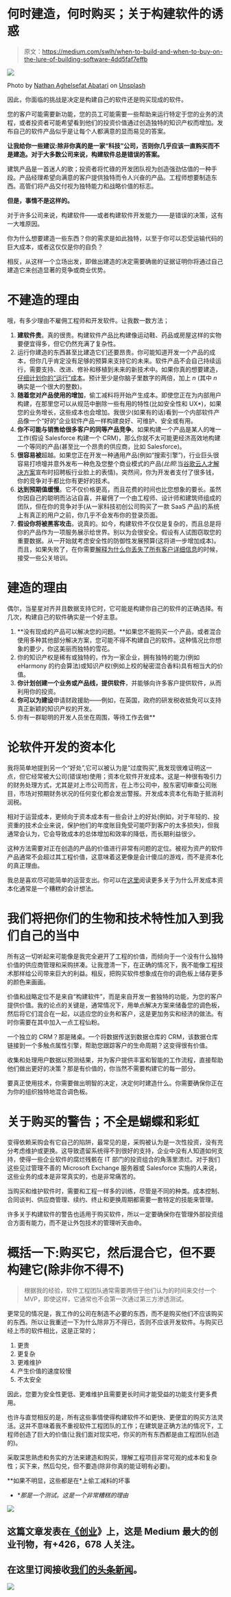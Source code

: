 # 何时建造，何时购买；关于构建软件的诱惑

> 原文：<https://medium.com/swlh/when-to-build-and-when-to-buy-on-the-lure-of-building-software-4dd5faf7effb>

![](img/312b3b34c0658b54a455192a6dda59be.png)

Photo by [Nathan Aghelsefat Abatari](https://unsplash.com/photos/j17Qa9b0RXU?utm_source=unsplash&utm_medium=referral&utm_content=creditCopyText) on [Unsplash](https://unsplash.com/search/photos/bazaar?utm_source=unsplash&utm_medium=referral&utm_content=creditCopyText)

因此，你面临的挑战是决定是构建自己的软件还是购买现成的软件。

您的客户可能需要新功能，您的员工可能需要一些帮助来运行特定于您的业务的流程，或者投资者可能希望看到他们的投资价值通过创造独特的知识产权而增加。发布自己的软件产品似乎是让每个人都满意的显而易见的答案。

**让我给你一些建议:除非你真的是一家“科技”公司，否则你几乎应该一直购买而不是建造。对于大多数公司来说，构建软件总是错误的答案。**

建筑产品是一首迷人的歌；投资者将忙碌的开发团队视为创造强劲估值的一种手段。产品经理希望向满意的客户提供独特而令人兴奋的产品。工程师想要制造东西。高管们将产品交付视为独特能力和战略价值的标志。

**但是，事情不是这样的。**

对于许多公司来说，构建软件——或者构建软件开发能力——是错误的决策，这有一大堆原因。

你为什么想要建造一些东西？你的需求是如此独特，以至于你可以忍受运输代码的巨大成本，或者这仅仅是你的自负？

相反，从这样一个立场出发，即做出建造的决定需要确凿的证据证明你将通过自己建造它来创造显著的竞争或商业优势。

# 不建造的理由

哦，有多少理由不雇佣工程师和开发软件。让我数一数方法；

1.  **建软件贵**。真的很贵。构建软件产品比构建像运动鞋、药品或房屋这样的实物要便宜得多，但它仍然充满了复杂性。
2.  运行你建造的东西甚至比建造它们还要昂贵。你可能知道开发一个产品的成本，但你几乎肯定没有足够的预算来支持它的未来。软件产品不会自己持续运行，需要支持、改进、修补和移植到未来的新技术中。如果你真的想要建造，[仔细计划你的“运行”成本](https://www.mckinsey.com/business-functions/digital-mckinsey/our-insights/using-a-plan-build-run-organizational-model-to-drive-it-infrastructure-objectives)。预计至少是你脑子里数字的两倍，加上 *n* (其中 *n* 确实是一个很大的整数)。
3.  **随着您对产品使用的增加**，偷工减料将开始产生成本。即使您正在为内部用户构建，在那里您可以从规范中删除一些有用的特性(比如安全性和 UX*)，如果您的业务增长，这些成本也会增加。我很少(如果有的话)看到一个内部软件产品像一个“好的”企业软件产品一样构建良好、可维护、安全或有用。
4.  **你不可能与销售给很多客户的同等产品竞争**。如果构建一个产品是某人的唯一工作(假设 Salesforce 构建一个 CRM)，那么你就不太可能更经济高效地构建一个等同的产品(甚至比一个昂贵的供应商，比如 Salesforce)。
5.  **很容易被**超越。如果您正在开发一种通用产品(例如“搜索引擎”)，行业巨头很容易打喷嚏并意外发布一种危及您整个商业模式的产品(*比照*:当[谷歌云人才解决方案](https://cloud.google.com/talent-solution/job-search/docs/)宣布时招聘板行业脸上的表情)。突然间，你为开发者支付了很多钱，你的竞争对手都比你有更好的技术。
6.  **达到预期值缓慢**。它不仅价格更高，而且花费的时间也比您想象的要长。虽然你因自己的聪明而沾沾自喜，并雇佣了一个由工程师、设计师和建筑师组成的团队，但在你的竞争对手(从一家科技初创公司购买了一款 SaaS 产品)的系统上有真正的用户之前，你几乎不会发布你的登录页面。
7.  **假设你将被黑客攻击**。说真的。如今，构建软件不仅仅是复杂的，而且总是将你的产品作为一项服务展示给世界。别以为会很安全。假设有人试图窃取您的重要数据。从一开始就考虑安全性的防御性发展预算(这将进一步增加成本)。而且，如果失败了，在你需要[解释为什么你丢失了所有客户详细信息](https://www.cbronline.com/news/global-data-breaches-2018)的时候，接受一些公关培训。

# 建造的理由

偶尔，当星星对齐并且数据支持它时，它可能是构建你自己的软件的正确选择。有几次，构建自己的软件确实是一个好主意。

1.  **没有现成的产品可以解决您的问题。**如果您不能购买一个产品，或者混合使用多种其他部分解决方案，您可能不得不构建自己的软件。这种情况比你想象的要少，你这美丽而独特的雪花。
2.  你的知识产权是稀有或独特的，作为一家企业，拥有独特的能力(例如 eHarmony 的约会算法)或知识产权(例如上校的秘密混合香料)具有相当大的价值。
3.  **你计划创建一个业务或产品线，提供软件**，并能够向许多客户提供软件，从而利用你的投资。
4.  **你可以为建设**申请财政援助——例如，在英国，政府的研发税收抵免可以支持真正新颖的知识产权的开发。
5.  你有一群聪明的开发人员坐在周围，等待工作去做**

# 论软件开发的资本化

我将简单地提到另一个“好处”,它可以被认为是“过度购买”,我发现很难证明这一点，但它经常被大公司(错误地)使用；资本化软件开发成本。这是一种很有吸引力的财务处理方式，尤其是对上市公司而言，在上市公司中，股东密切审查公司账目，市场对预期财务状况的任何变化都会发出警报。开发成本资本化有助于抵消利润税。

相对于运营成本，更倾向于资本成本有一些会计上的好处(例如，对于年轻的、投资重的技术企业来说，保护他们的年度账目免受可能吓到客户的太多损失)，但我通常会认为，它会导致成本的总体增加和效率的降低，而长期利益很少。

这种方法需要对正在创造的产品的价值进行非常有问题的定位。被视为资产的软件产品通常不会超过其工程价值，这意味着这更像是会计傻瓜的游戏，而不是资本化的真正理由。

我总是喜欢尽可能简单的运营支出。你可以在[这里](https://granttree.co.uk/tech-companies-shouldnt-capitalise-their-software/)阅读更多关于为什么开发成本资本化通常是一个糟糕的会计想法。

# 我们将把你们的生物和技术特性加入到我们自己的当中

所有这一切听起来可能像是我完全避开了工程的价值，而倾向于一个没有什么独特价值的供应商管理和采购拼凑。让我澄清一下，在正确的情况下，我不能像工程技术那样给公司带来巨大的利益。相反，把购买软件想象成在你的调色板上储存更多的颜色来画画。

价值和战略定位不是来自“构建软件”，而是来自开发一套独特的功能，为您的客户提供价值。我的论点的关键是，通常情况下，用单点解决方案来储备您的调色板，然后将它们混合在一起，以适应您的业务和客户，这是更加务实和经济的做法。有时你需要在其中加入一点工程仙粉。

一个独立的 CRM？那是赌桌。一个将数据传送到数据仓库的 CRM，该数据仓库链接到一个多触点属性引擎，帮助您跟踪客户的生命周期？这变得很有价值。

收集和处理用户数据以预测结果，并为客户提供丰富和智能的工作流程，直接帮助他们做出更好的决策？那是有价值的，你当然不需要构建它的每一部分。

要真正使用技术，你需要做出明智的决定，决定何时建造什么。你需要确保你正在为你的组织独特地混合调色板。

# 关于购买的警告；不全是蝴蝶和彩虹

变得依赖采购会有它自己的陷阱，最常见的是，采购被认为是一次性投资，没有充分考虑维护或更换。这导致遗留系统得不到很好的支持，企业中没有人知道如何支持，使得一些企业软件的腐烂残骸在 IT 部门的投资组合的角落里溃烂。对于我们这些见过管理不善的 Microsoft Exchange 服务器或 Salesforce 实施的人来说，这些业务的成本是非常真实的，也是非常痛苦的。

当购买和维护软件时，需要和工程一样多的训练，尽管是不同的种类。成本控制、合同谈判、供应商管理、续约、终止和更换周期都需要一套特定的技能来管理。

许多关于构建软件的警告也适用于购买软件，所以一定要确保你在管理外部投资组合方面有能力，而不是让外包技术的管理听天由命。

# 概括一下:购买它，然后混合它，但不要构建它(除非你不得不)

> 根据我的经验，软件工程团队通常需要两倍于他们认为的时间来交付一个 MVP，即使这样，它通常也不会第一次通过第三方渗透测试。

更常见的情况是，我工作的公司在制造不必要的东西，而不是购买他们不应该购买的东西。所以让我重述一下为什么除非万不得已，否则不应该开发软件。与购买已经上市的软件相比，这是正常的；

1.  更贵
2.  更复杂
3.  更难维护
4.  产生价值的速度较慢
5.  不太安全

因此，您要为安全性更低、更难维护且需要更长时间才能受益的功能支付更多费用。

也许与直觉相反的是，所有这些事情使得构建软件不如更快、更便宜的购买方法灵活。这并不意味着我不重视软件工程团队的工作；在建筑是正确方法的情况下，工程师创造了巨大的价值(让我们面对现实吧，你买的所有东西都是由工程团队创造的)。

采取深思熟虑和务实的方法来建造和购买，理解工程项目非常可观的成本和复杂性；买下来，然后勾兑，但不要造(除非你真的能证明有必要)。

**如果不明显，这些都是在*上偷工减料的坏事

*   **那是一个测试。这是一个非常糟糕的理由*

[![](img/308a8d84fb9b2fab43d66c117fcc4bb4.png)](https://medium.com/swlh)

## 这篇文章发表在[《创业](https://medium.com/swlh)》上，这是 Medium 最大的创业刊物，有+426，678 人关注。

## 在这里订阅接收[我们的头条新闻](https://growthsupply.com/the-startup-newsletter/)。

[![](img/b0164736ea17a63403e660de5dedf91a.png)](https://medium.com/swlh)